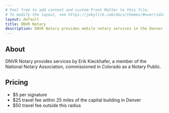 ```yaml
---
# Feel free to add content and custom Front Matter to this file.
# To modify the layout, see https://jekyllrb.com/docs/themes/#overriding-theme-defaults
layout: default
title: DNVR Notary
description: DNVR Notary provides mobile notary services in the Denver Metro area.
---
```


## About

DNVR Notary provides services by Erik Kieckhafer, a member of the National Notary Association, commissioned in Colorado as a Notary Public.

## Pricing

- $5 per signature
- $25 travel fee within 25 miles of the capital building in Denver
- $50 travel fee outside this radius  
